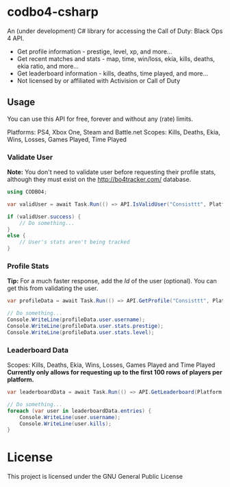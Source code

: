 # codbo4-csharp
An (under development) C# library for accessing the Call of Duty: Black Ops 4 API.
* Get profile information - prestige, level, xp, and more...
* Get recent matches and stats - map, time, win/loss, ekia, kills, deaths, ekia ratio, and more...
* Get leaderboard information - kills, deaths, time played, and more...
* Not licensed by or affiliated with Activision or Call of Duty

## Usage
You can use this API for free, forever and without any (rate) limits. 

Platforms: PS4, Xbox One, Steam and Battle.net
Scopes: Kills, Deaths, Ekia, Wins, Losses, Games Played, Time Played

### Validate User
__Note:__ You don't need to validate user before requesting their profile stats, although they must exist on the http://bo4tracker.com/ database.

```csharp
using CODBO4;

var validUser = await Task.Run(() => API.IsValidUser("Consisttt", Platform.PS4));

if (validUser.success) {
	// Do something...
}
else {
	// User's stats aren't being tracked
}
```

### Profile Stats
__Tip:__ For a much faster response, add the *Id* of the user (optional). You can get this from validating the user.

```csharp
var profileData = await Task.Run(() => API.GetProfile("Consisttt", Platform.PS4, 323487));

// Do something...
Console.WriteLine(profileData.user.username);
Console.WriteLine(profileData.user.stats.prestige);
Console.WriteLine(profileData.user.stats.level);
```

### Leaderboard Data
Scopes: Kills, Deaths, Ekia, Wins, Losses, Games Played and Time Played
**Currently only allows for requesting up to the first 100 rows of players per platform.**

```csharp
var leaderboardData = await Task.Run(() => API.GetLeaderboard(Platform.PS4, Scope.Kills, 50));

// Do something...
foreach (var user in leaderboardData.entries) {
	Console.WriteLine(user.username);
	Console.WriteLine(user.kills);
}
```

# License
This project is licensed under the GNU General Public License